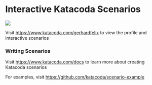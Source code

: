 # Interactive Katacoda Scenarios

[![](http://shields.katacoda.com/katacoda/gerhardfelix/count.svg)](https://www.katacoda.com/gerhardfelix "Get your profile on Katacoda.com")

Visit https://www.katacoda.com/gerhardfelix to view the profile and interactive scenarios

### Writing Scenarios
Visit https://www.katacoda.com/docs to learn more about creating Katacoda scenarios

For examples, visit https://github.com/katacoda/scenario-example
